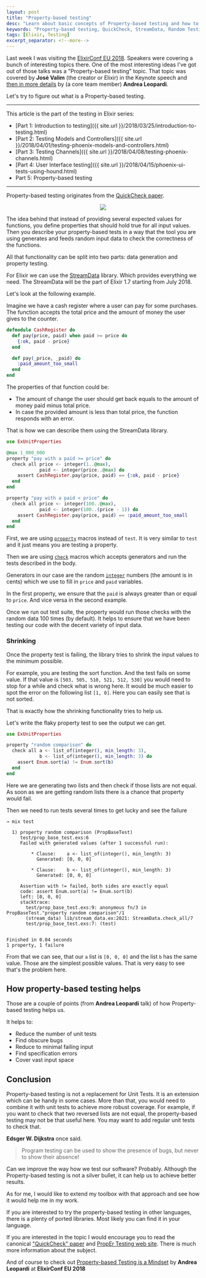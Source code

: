 ```yaml
---
layout: post
title: "Property-based testing"
desc: "Learn about basic concepts of Property-based testing and how to use it in Elixir."
keywords: "Property-based testing, QuickCheck, StreamData, Random Testing, Automated Testing"
tags: [Elixir, Testing]
excerpt_separator: <!--more-->
---
```


Last week I was visiting the [ElixirConf EU 2018](https://www.elixirconf.eu/).
Speakers were covering a bunch of interesting topics there.
One of the most interesting ideas I've got out of those talks was a "Property-based testing" topic.
That topic was covered by **José Valim** (the creator or Elixir) in the Keynote speech and [then in more details](https://youtu.be/p84DMv8TQuo) by (a core team member) **Andrea Leopardi**.

Let's try to figure out what is a Property-based testing.

<!--more-->

<hr />
This article is the part of the testing in Elixir series:

* [Part 1: Introduction to testing]({{ site.url }}/2018/03/25/introduction-to-testing.html)
* [Part 2: Testing Models and Controllers]({{ site.url }}/2018/04/01/testing-phoenix-models-and-controllers.html)
* [Part 3: Testing Channels]({{ site.url }}/2018/04/08/testing-phoenix-channels.html)
* [Part 4: User Interface testing]({{ site.url }}/2018/04/15/phoenix-ui-tests-using-hound.html)
* Part 5: Property-based testing
<hr />



Property-based testing originates from the [QuickCheck paper](https://www.cs.tufts.edu/~nr/cs257/archive/john-hughes/quick.pdf).

<p align="center">
  <img src="{{ site.url }}/img/posts/pbt/quickcheck-paper.png" />
</p>




The idea behind that instead of providing several expected values for functions, you define properties that should hold true for all input values.
Then you describe your property-based tests in a way that the tool you are using generates and feeds random input data to check the correctness of the functions.

All that functionality can be split into two parts: data generation and property testing.

For Elixir we can use the [StreamData](https://github.com/whatyouhide/stream_data) library. Which provides everything we need.
The StreamData will be the part of Elixir 1.7 starting from July 2018.

Let's look at the following example.

Imagine we have a cash register where a user can pay for some purchases.
The function accepts the total price and the amount of money the user gives to the counter.


```elixir
defmodule CashRegister do
  def pay(price, paid) when paid >= price do
    {:ok, paid - price}
  end

  def pay(_price, _paid) do
    :paid_amount_too_small
  end
end
```

The properties of that function could be:

* The amount of change the user should get back equals to the amount of money paid minus total price.
* In case the provided amount is less than total price, the function responds with an error.

That is how we can describe them using the StreamData library.

```elixir
use ExUnitProperties

@max 1_000_000
property "pay with a paid >= price" do
  check all price <- integer(1..@max),
            paid <- integer(price..@max) do
    assert CashRegister.pay(price, paid) == {:ok, paid - price}
  end
end

property "pay with a paid < price" do
  check all price <- integer(100..@max),
            paid <- integer(100..(price - 1)) do
    assert CashRegister.pay(price, paid) == :paid_amount_too_small
  end
end
```

First, we are using [`property`](https://hexdocs.pm/stream_data/ExUnitProperties.html#property/3) macros instead of `test`. It is very similar to `test` and it just means you are testing a property.

Then we are using [`check`](https://hexdocs.pm/stream_data/ExUnitProperties.html#check/1) macros which accepts generators and run the tests described in the body.

Generators in our case are the random [`integer`](https://hexdocs.pm/stream_data/StreamData.html#integer/1) numbers (the amount is in cents) which we use to fill in `price` and `paid` variables.

In the first property, we ensure that the `paid` is always greater than or equal to `price`. And vice versa in the second example.

Once we run out test suite, the property would run those checks with the random data 100 times (by default). It helps to ensure that we have been testing our code with the decent variety of input data.

### Shrinking

Once the property test is failing, the library tries to shrink the input values to the minimum possible.

For example, you are testing the sort function. And the test fails on some value.
If that value is `[503, 505, 510, 521, 512, 530]` you would need to stop for a while and check what is wrong here.
It would be much easier to spot the error on the following list `[1, 0]`. Here you can easily see that is not sorted.

That is exactly how the shrinking functionality tries to help us.

Let's write the flaky property test to see the output we can get.

```elixir
use ExUnitProperties

property "random comparison" do
  check all a <- list_of(integer(), min_length: 3),
            b <- list_of(integer(), min_length: 3) do
    assert Enum.sort(a) != Enum.sort(b)
  end
end
```

Here we are generating two lists and then check if those lists are not equal.
As soon as we are getting random lists there is a chance that property would fail.

Then we need to run tests several times to get lucky and see the failure

```
→ mix test

  1) property random comparison (PropBaseTest)
     test/prop_base_test.exs:6
     Failed with generated values (after 1 successful run):

         * Clause:    a <- list_of(integer(), min_length: 3)
           Generated: [0, 0, 0]

         * Clause:    b <- list_of(integer(), min_length: 3)
           Generated: [0, 0, 0]

     Assertion with != failed, both sides are exactly equal
     code: assert Enum.sort(a) != Enum.sort(b)
     left: [0, 0, 0]
     stacktrace:
       test/prop_base_test.exs:9: anonymous fn/3 in PropBaseTest."property random comparison"/1
       (stream_data) lib/stream_data.ex:2021: StreamData.check_all/7
       test/prop_base_test.exs:7: (test)


Finished in 0.04 seconds
1 property, 1 failure
```

From that we can see, that our `a` list is `[0, 0, 0]` and the list `b` has the same value. Those are the simplest possible values. That is very easy to see that's the problem here.


## How property-based testing helps

Those are a couple of points (from **Andrea Leopardi** talk) of how Property-based testing helps us.

It helps to:

* Reduce the number of unit tests
* Find obscure bugs
* Reduce to minimal failing input
* Find specification errors
* Cover vast input space


## Conclusion

Property-based testing is not a replacement for Unit Tests. It is an extension which can be handy in some cases.
More than that, you would need to combine it with unit tests to achieve more robust coverage.
For example, if you want to check that two reversed lists are not equal, the property-based testing may not be that useful here.
You may want to add regular unit tests to check that.


**Edsger W. Dijkstra** once said.

> Program testing can be used to show the presence of bugs, but never to show their absence!

Can we improve the way how we test our software? Probably.
Although the Property-based testing is not a silver bullet, it can help us to achieve better results.

As for me, I would like to extend my toolbox with that approach and see how it would help me in my work.

If you are interested to try the property-based testing in other languages, there is a plenty of ported libraries. Most likely you can find it in your language.

If you are interested in the topic I would encourage you to read the canonical ["QuickCheck" paper](https://www.cs.tufts.edu/~nr/cs257/archive/john-hughes/quick.pdf) and [PropEr Testing web site](http://propertesting.com/). There is much more information about the subject.

And of course to check out [Property-based Testing is a Mindset](https://youtu.be/p84DMv8TQuo) by **Andrea Leopardi** at **ElixirConf EU 2018**
